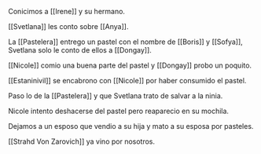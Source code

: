 Conicimos a [[Irene]] y su hermano.

[[Svetlana]] les conto sobre [[Anya]].

La [[Pastelera]] entrego un pastel con el nombre de [[Boris]] y [[Sofya]], Svetlana solo le conto de ellos a [[Dongay]].

[[Nicole]] comio una buena parte del pastel y [[Dongay]] probo un poquito.

[[Estaninivil]] se encabrono con [[Nicole]] por haber consumido el pastel.

Paso lo de la [[Pastelera]] y que Svetlana trato de salvar a la ninia.

Nicole intento deshacerse del pastel pero reaparecio en su mochila.

Dejamos a un esposo que vendio a su hija y mato a su esposa por pasteles.

[[Strahd Von Zarovich]] ya vino por nosotros.
